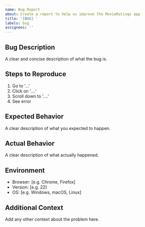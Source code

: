 ```yaml
---
name: Bug Report
about: Create a report to help us improve the MovieRatings app
title: '[BUG] '
labels: bug
assignees: ''
---
```


## Bug Description
A clear and concise description of what the bug is.

## Steps to Reproduce
1. Go to '...'
2. Click on '....'
3. Scroll down to '....'
4. See error

## Expected Behavior
A clear description of what you expected to happen.

## Actual Behavior
A clear description of what actually happened.

## Environment
- Browser: [e.g. Chrome, Firefox]
- Version: [e.g. 22]
- OS: [e.g. Windows, macOS, Linux]

## Additional Context
Add any other context about the problem here.
